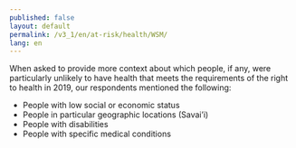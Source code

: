 ```yaml
---
published: false
layout: default
permalink: /v3_1/en/at-risk/health/WSM/
lang: en
---
```

When asked to provide more context about which people, if any, were particularly unlikely to have health that meets the requirements of the right to health in 2019, our respondents mentioned the following:
- People with low social or economic status 
- People in particular geographic locations (Savai’i) 
- People with disabilities 
- People with specific medical conditions 


